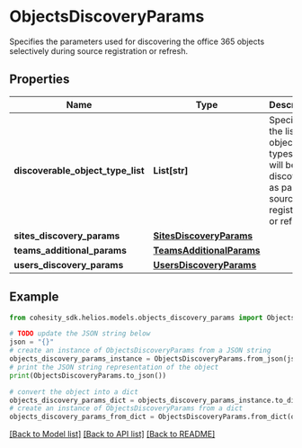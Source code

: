 # ObjectsDiscoveryParams

Specifies the parameters used for discovering the office 365 objects selectively during source registration or refresh.

## Properties

Name | Type | Description | Notes
------------ | ------------- | ------------- | -------------
**discoverable_object_type_list** | **List[str]** | Specifies the list of object types that will be discovered as part of source registration or refresh. | [optional] 
**sites_discovery_params** | [**SitesDiscoveryParams**](SitesDiscoveryParams.md) |  | [optional] 
**teams_additional_params** | [**TeamsAdditionalParams**](TeamsAdditionalParams.md) |  | [optional] 
**users_discovery_params** | [**UsersDiscoveryParams**](UsersDiscoveryParams.md) |  | [optional] 

## Example

```python
from cohesity_sdk.helios.models.objects_discovery_params import ObjectsDiscoveryParams

# TODO update the JSON string below
json = "{}"
# create an instance of ObjectsDiscoveryParams from a JSON string
objects_discovery_params_instance = ObjectsDiscoveryParams.from_json(json)
# print the JSON string representation of the object
print(ObjectsDiscoveryParams.to_json())

# convert the object into a dict
objects_discovery_params_dict = objects_discovery_params_instance.to_dict()
# create an instance of ObjectsDiscoveryParams from a dict
objects_discovery_params_from_dict = ObjectsDiscoveryParams.from_dict(objects_discovery_params_dict)
```
[[Back to Model list]](../README.md#documentation-for-models) [[Back to API list]](../README.md#documentation-for-api-endpoints) [[Back to README]](../README.md)


